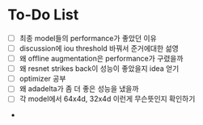 # To-Do List

- [ ] 최종 model들의 performance가 좋았던 이유 
- [ ] discussion에 iou threshold 바꿔서 준거에대한 섦영
- [ ] 왜 offline augmentation은 performance가 구렸을까
- [ ] 왜 resnet strikes back이 성능이 좋았을지 idea 얻기
- [ ] optimizer 공부
- [ ] 왜 adadelta가 좀 더 좋은 성능을 냈을까
- [ ] 각 model에서 64x4d, 32x4d 이런게 무슨뜻인지 확인하기
- 
